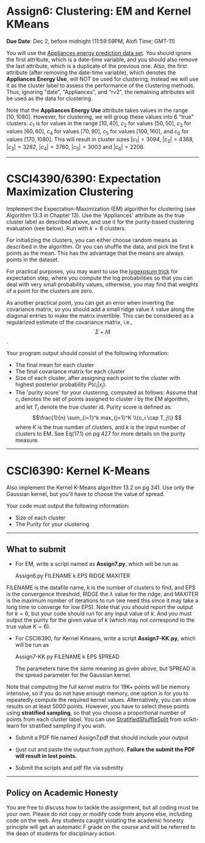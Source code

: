 <!--
.. title: CSCI4390-6390 Assign7
.. slug: dm_assign7
.. date: 2020-11-20 20:00:01 UTC-04:00
.. tags: 
.. category: 
.. link: 
.. description: 
.. has_math: True
.. type: text
-->

# Assign6: Clustering: EM and Kernel KMeans

**Due Date**: Dec 2, before midnight (11:59:59PM, Alofi Time; GMT-11)


You will use the 
[Appliances energy prediction data set](https://archive.ics.uci.edu/ml/datasets/Appliances+energy+prediction#).
You should ignore the first attribute, which is a date-time variable,
and you should also remove the last attribute, which is a duplicate of
the previous one. Also, the first attribute (after removing the
date-time variable), which denotes the
**Appliances Energy Use**, will NOT be used for clustering; instead we
will use it as the cluster label to assess the performance of the
clustering methods. Thus, ignoring "date", "Appliances", and "rv2", 
the remaining attributes will be used as the data for clustering.

Note that the **Appliances Energy Use** attribute takes values in the
range $[10,1080]$. However, for clustering, we will group these values
into 6 "true" clusters: $c_1$ is for values in the range $[10,40]$, 
$c_2$ for values $[50,50]$, $c_3$ for values $[60,60]$, 
$c_4$ for values $[70,90]$, $c_5$ for values $[100,160]$, and $c_6$ for
values $[170,1080]$.
This will result in cluster sizes
$|c_1| = 3094$, $|c_2| = 4368$, $|c_3| = 3282$, $|c_4|=3780$, 
$|c_5| = 3003$ and $|c_6| = 2208$.

---

# CSCI4390/6390: Expectation Maximization Clustering

Implement the Expectation-Maximization (EM) algorithm for clustering
(see Algorithm 13.3 in Chapter 13). Use the 'Appliances' attribute as
the true cluster label as described above, and use it for the purity-based clustering
evaluation (see below). Run with $k=6$ clusters. 

For initializing the clusters, you can either choose random means as
described in the algorithm. Or you can shuffle the data, and pick the
first $k$ points as the mean. This has the advantage that the means are
always points in the dataset.

For practical purposes, you may want to use the [logexpsum trick](https://blog.feedly.com/tricks-of-the-trade-logsumexp/) 
for expectation step, where you compute the log probabilities so that
you can deal with very small probability values, otherwise, you may find
that weights of a point for the clusters are zero.

As another practical point, you can get an error when inverting the covariance
matrix, so you should add a small ridge value $\lambda$ value along the
diagonal entries to make the matrix invertible. This can be considered
as a regularized estimate of the covariance matrix, i.e., $$\Sigma +
\lambda \mathbf{I}$$.


Your program output should consist of the following information:

* The final mean for each cluster
* The final covariance matrix for each cluster
* Size of each cluster, after assigning  each point to the cluster with highest posterior probability $P(c_i | x_j)$.
* The 'purity score' for your clustering, computed as follows: Assume that $c_i$ 
   denotes the set of points assigned to cluster $i$ by the EM algorithm, and let $T_i$ 
   denote the true cluster id. Purity score is defined as:
   $$\frac{1}{n} \sum_{i=1}^k max_{j=1}^K \\{c_i \cap T_j\\} $$
   where $K$ is the true number of clusters, and $k$ is the input number
   of clusters to EM. See Eq(17.1) on pg 427 for more details on the purity measure.

---

# CSCI6390: Kernel K-Means

Also implement the Kernel K-Means algorithm 13.2 on pg 341. Use only
the Gaussian kernel, but you'll have to choose the value of spread. 

Your code must output the following information:

* Size of each cluster
* The Purity for your clustering

---

## What to submit

* For EM, write a script named as **Assign7.py**, which will be run as 
      
   Assign6.py FILENAME k EPS RIDGE MAXITER
   
 FILENAME is the datafile name, $k$ is the number of clusters to find,
 and EPS is the convergence threshold, RIDGE the $\lambda$ value for
 the ridge, and MAXITER is the maximum number of iterations to run (we
 need this since it may take a long time to converge for low EPS).
 Note that you should report the
 output for $k=6$, but your code should run for any input value of $k$.
 And you must output the purity for the given value of $k$ (which may
 not correspond to the true value $K=6$).

* For CSCI6390, for Kernel Kmeans, write a script **Assign7-KK.py**,
    which will be run as

   Assign7-KK.py FILENAME k EPS SPREAD

   The parameters have the same meaning as given above, but SPREAD is
   the spread parameter for the Gaussian kernel.

Note that computing the full kernel matrix for 19K+
points will be memory intensive, so if you do not have enough memory,
one option is for you to repeatedly compute the required kernel values.
Alternatively, you can show results on at least 5000 points. 
However, you have to select these points using **stratified sampling**,
so that you choose a proportional number of points from each cluster
label. You can use [StratifiedShuffleSplit](https://scikit-learn.org/stable/modules/generated/sklearn.model_selection.StratifiedShuffleSplit.html) from scikit-learn for
stratified sampling if you wish.

* Submit a PDF file named Assign7.pdf that should include your output 
* (just cut and paste the output from python).
 **Failure the submit the PDF will result in lost points.** 

* Submit the scripts and pdf file via submitty

---

## Policy on Academic Honesty

You are free to discuss how to tackle the assignment, but all coding
must be your own. Please do not copy or modify code from anyone else,
including code on the web. Any students caught violating the academic
honesty principle will get an automatic F grade on the course and will
be referred to the dean of students for disciplinary action.

